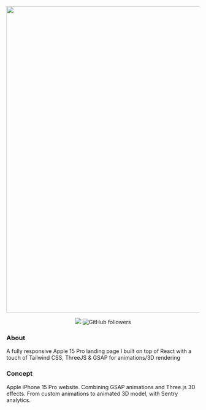 <p align="center">
  <img width="800" src="https://i.ibb.co/HYM6thc/Cover.png" />
</p>
<p align="center">
  <img class="border-radius:2px"src="https://i.ibb.co/mCBQ7Ln/Capture-d-e-cran-2024-05-20-a-03-55-08.png">
  <img alt="GitHub followers" src="https://img.shields.io/github/followers/clnmlg?style=social">
</p>

### About

A fully responsive Apple 15 Pro landing page I built on top of React with a touch of Tailwind CSS, ThreeJS & GSAP for animations/3D rendering

### Concept

<p>Apple iPhone 15 Pro website. Combining GSAP animations and Three.js 3D effects. From custom animations to animated 3D model, with Sentry analytics.</p>
